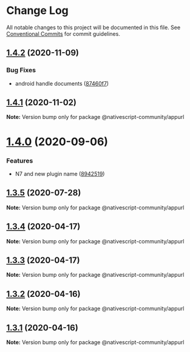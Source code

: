 # Change Log

All notable changes to this project will be documented in this file.
See [Conventional Commits](https://conventionalcommits.org) for commit guidelines.

## [1.4.2](https://github.com/nativescript-community/appurl/compare/v1.4.1...v1.4.2) (2020-11-09)


### Bug Fixes

* android handle documents ([87460f7](https://github.com/nativescript-community/appurl/commit/87460f7ff61a8be5d83dfcd5b39f2b54474806cf))





## [1.4.1](https://github.com/nativescript-community/appurl/compare/v1.4.0...v1.4.1) (2020-11-02)

**Note:** Version bump only for package @nativescript-community/appurl





# [1.4.0](https://github.com/nativescript-community/appurl/compare/v1.3.5...v1.4.0) (2020-09-06)


### Features

* N7 and new plugin name ([8942519](https://github.com/nativescript-community/appurl/commit/8942519a0ab39c91fb2ac8fac992d8caba661efb))





## [1.3.5](https://github.com/nativescript-community/appurl/compare/v1.3.4...v1.3.5) (2020-07-28)

**Note:** Version bump only for package @nativescript-community/appurl





## [1.3.4](https://github.com/nativescript-community/appurl/compare/v1.3.3...v1.3.4) (2020-04-17)

**Note:** Version bump only for package @nativescript-community/appurl





## [1.3.3](https://github.com/nativescript-community/appurl/compare/v1.3.2...v1.3.3) (2020-04-17)

**Note:** Version bump only for package @nativescript-community/appurl





## [1.3.2](https://github.com/nativescript-community/appurl/compare/v1.3.1...v1.3.2) (2020-04-16)

**Note:** Version bump only for package @nativescript-community/appurl





## [1.3.1](https://github.com/nativescript-community/appurl/compare/v1.3.0...v1.3.1) (2020-04-16)

**Note:** Version bump only for package @nativescript-community/appurl
